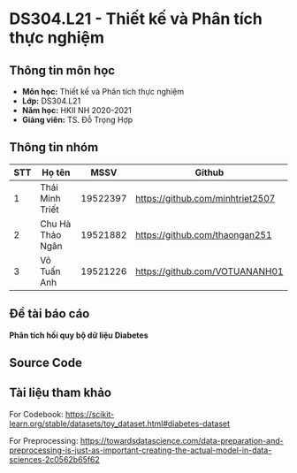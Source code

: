 # DS304.L21 - Thiết kế và Phân tích thực nghiệm

## Thông tin môn học
* **Môn học:** Thiết kế và Phân tích thực nghiệm
* **Lớp:** DS304.L21
* **Năm học:** HKII NH 2020-2021
* **Giảng viên:** TS. Đỗ Trọng Hợp

## Thông tin nhóm
STT | Họ tên | MSSV | Github
--- | -------|------|--------
1 | Thái Minh Triết | 19522397 | https://github.com/minhtriet2507
2 | Chu Hà Thảo Ngân | 19521882 | https://github.com/thaongan251
3 | Võ Tuấn Anh | 19521226 | https://github.com/VOTUANANH01

## Đề tài báo cáo
**Phân tích hồi quy bộ dữ liệu Diabetes**

## Source Code

## Tài liệu tham khảo
For Codebook: https://scikit-learn.org/stable/datasets/toy_dataset.html#diabetes-dataset

For Preprocessing: https://towardsdatascience.com/data-preparation-and-preprocessing-is-just-as-important-creating-the-actual-model-in-data-sciences-2c0562b65f62
